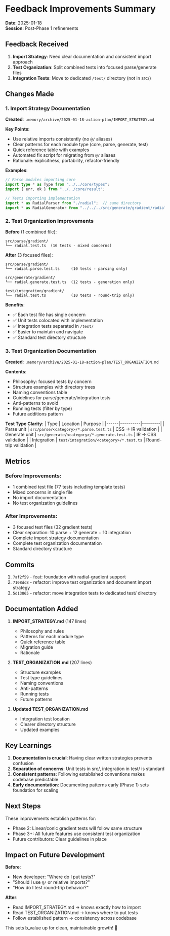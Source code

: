 # Feedback Improvements Summary

**Date**: 2025-01-18  
**Session**: Post-Phase 1 refinements

## Feedback Received

1. **Import Strategy**: Need clear documentation and consistent import approach
2. **Test Organization**: Split combined tests into focused parse/generate files
3. **Integration Tests**: Move to dedicated `/test/` directory (not in src/)

## Changes Made

### 1. Import Strategy Documentation

**Created**: `.memory/archive/2025-01-18-action-plan/IMPORT_STRATEGY.md`

**Key Points**:
- Use relative imports consistently (no `@/` aliases)
- Clear patterns for each module type (core, parse, generate, test)
- Quick reference table with examples
- Automated fix script for migrating from `@/` aliases
- Rationale: explicitness, portability, refactor-friendly

**Examples**:
```typescript
// Parse modules importing core
import type * as Type from "../../core/types";
import { err, ok } from "../../core/result";

// Tests importing implementation
import * as RadialParser from "./radial";  // same directory
import * as RadialGenerator from "../../../src/generate/gradient/radial";  // integration
```

### 2. Test Organization Improvements

**Before** (1 combined file):
```
src/parse/gradient/
└── radial.test.ts  (16 tests - mixed concerns)
```

**After** (3 focused files):
```
src/parse/gradient/
└── radial.parse.test.ts     (10 tests - parsing only)

src/generate/gradient/
└── radial.generate.test.ts  (12 tests - generation only)

test/integration/gradient/
└── radial.test.ts           (10 tests - round-trip only)
```

**Benefits**:
- ✅ Each test file has single concern
- ✅ Unit tests colocated with implementation
- ✅ Integration tests separated in `/test/`
- ✅ Easier to maintain and navigate
- ✅ Standard test directory structure

### 3. Test Organization Documentation

**Created**: `.memory/archive/2025-01-18-action-plan/TEST_ORGANIZATION.md`

**Contents**:
- Philosophy: focused tests by concern
- Structure examples with directory trees
- Naming conventions table
- Guidelines for parse/generate/integration tests
- Anti-patterns to avoid
- Running tests (filter by type)
- Future additions pattern

**Test Type Clarity**:
| Type | Location | Purpose |
|------|----------|---------|
| Parse unit | `src/parse/<category>/*.parse.test.ts` | CSS → IR validation |
| Generate unit | `src/generate/<category>/*.generate.test.ts` | IR → CSS validation |
| Integration | `test/integration/<category>/*.test.ts` | Round-trip validation |

## Metrics

### Before Improvements:
- 1 combined test file (77 tests including template tests)
- Mixed concerns in single file
- No import documentation
- No test organization guidelines

### After Improvements:
- 3 focused test files (32 gradient tests)
- Clear separation: 10 parse + 12 generate + 10 integration
- Complete import strategy documentation
- Complete test organization documentation
- Standard directory structure

## Commits

1. `7af2f59` - feat: foundation with radial-gradient support
2. `7108dc8` - refactor: improve test organization and document import strategy
3. `5d13865` - refactor: move integration tests to dedicated test/ directory

## Documentation Added

1. **IMPORT_STRATEGY.md** (147 lines)
   - Philosophy and rules
   - Patterns for each module type
   - Quick reference table
   - Migration guide
   - Rationale

2. **TEST_ORGANIZATION.md** (207 lines)
   - Structure examples
   - Test type guidelines
   - Naming conventions
   - Anti-patterns
   - Running tests
   - Future patterns

3. **Updated TEST_ORGANIZATION.md**
   - Integration test location
   - Clearer directory structure
   - Updated examples

## Key Learnings

1. **Documentation is crucial**: Having clear written strategies prevents confusion
2. **Separation of concerns**: Unit tests in src/, integration in test/ is standard
3. **Consistent patterns**: Following established conventions makes codebase predictable
4. **Early documentation**: Documenting patterns early (Phase 1) sets foundation for scaling

## Next Steps

These improvements establish patterns for:
- Phase 2: Linear/conic gradient tests will follow same structure
- Phase 3+: All future features use consistent test organization
- Future contributors: Clear guidelines in place

## Impact on Future Development

**Before**:
- New developer: "Where do I put tests?"
- "Should I use `@/` or relative imports?"
- "How do I test round-trip behavior?"

**After**:
- Read IMPORT_STRATEGY.md → knows exactly how to import
- Read TEST_ORGANIZATION.md → knows where to put tests
- Follow established pattern → consistency across codebase

This sets b_value up for clean, maintainable growth! 🎉
